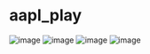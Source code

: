 # aapl_play
![image](https://github.com/Harry142/aapl_play/assets/83301253/bee680bb-9ec6-4d10-8210-ee3425938eaa)
![image](https://github.com/Harry142/aapl_play/assets/83301253/6acae10b-bef9-454c-a013-a343ec64d28d)
![image](https://github.com/Harry142/aapl_play/assets/83301253/f6f64f57-901a-4158-b2ca-f69b781773d6)
![image](https://github.com/Harry142/aapl_play/assets/83301253/9583d1b2-dbb5-4d8f-a1a6-310c2e93aae1)

